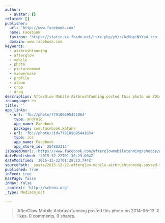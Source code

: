 ```yaml
---
author:
  - avatar: {}
related: []
publisher:
  url: 'http://www.facebook.com'
  name: Facebook
  favicon: 'https://static.xx.fbcdn.net/rsrc.php/yV/r/hzMapiNYYpW.ico'
  domain: www.facebook.com
keywords:
  - airbrushtanning
  - afterglow
  - mobile
  - photo
  - pictureembed
  - viewermake
  - profile
  - album
  - crop
  - drag
description: AfterGlow Mobile AirbrushTanning posted this photo on 2014-05-13. 0 likes. 0 comments. 0 shares.
inLanguage: en
title: ''
app_links:
  - url: 'fb://photo/779109095441064'
    type: android
    app_name: Facebook
    package: com.facebook.katana
  - url: 'fb://photo/?id=779109095441064'
    type: ios
    app_name: Facebook
    app_store_id: '284882215'
isBasedOnUrl: 'https://www.facebook.com/afterglowmobiletanning/photos/a.755290864489554.1073741827.749917871693520/779109095441064/?type=3'
datePublished: '2015-12-22T01:30:23.004Z'
dateModified: '2015-12-22T01:29:23.744Z'
sourcePath: _posts/2015-12-22-afterglow-mobile-airbrushtanning-posted-this-photo-on-2014-0.md
published: true
inFeed: true
hasPage: false
inNav: false
_context: 'http://schema.org'
_type: MediaObject

---
```

> AfterGlow Mobile AirbrushTanning posted this photo on 2014-05-13&period; 0 likes&period; 0 comments&period; 0 shares&period;